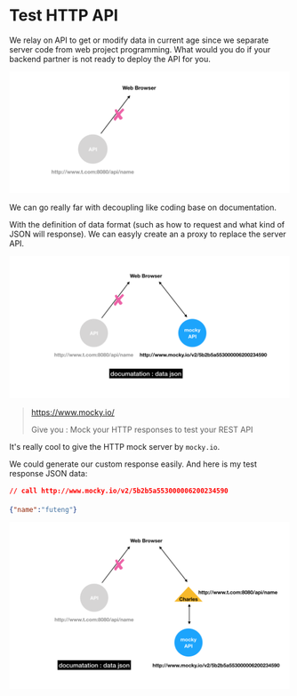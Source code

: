 # Test HTTP API

We relay on API to get or modify data in current age since we separate server code from web project programming. What would you do if your backend partner is not ready to deploy the API for you.

![image-20180621233316869](assets/image-20180621233316869.png)

We can go really far with decoupling like coding base on documentation.

With the definition of data format (such as how to request and what kind of JSON will response). We can easyly create an a proxy to replace the server API. 

![image-20180621234743344](assets/image-20180621234743344.png)

> https://www.mocky.io/ 
>
> Give you : Mock your HTTP responses to test your REST API

It's really cool to give the HTTP mock server by `mocky.io`. 

We could generate our custom response easily. And here is my test response JSON data:

```json
// call http://www.mocky.io/v2/5b2b5a553000006200234590

{"name":"futeng"}
```

![image-20180621235630615](assets/image-20180621235630615.png)